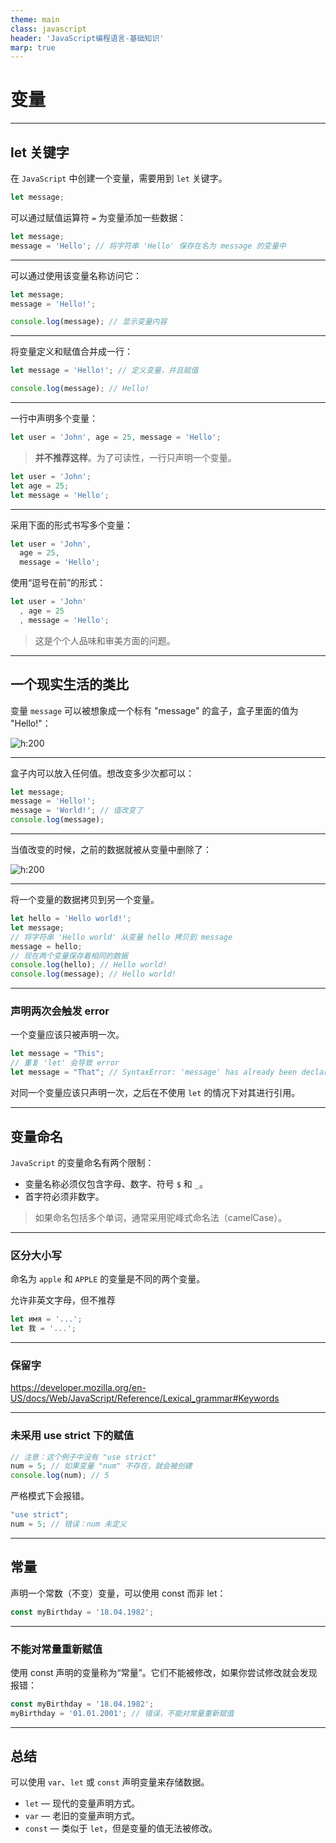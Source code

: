```yaml
---
theme: main
class: javascript
header: 'JavaScript编程语言-基础知识'
marp: true
---
```


# 变量

---

## let 关键字

在 `JavaScript` 中创建一个变量，需要用到 `let` 关键字。

```js
let message;
```

可以通过赋值运算符 `=` 为变量添加一些数据：

```js
let message;
message = 'Hello'; // 将字符串 'Hello' 保存在名为 message 的变量中
```

---

可以通过使用该变量名称访问它：

```js
let message;
message = 'Hello!';

console.log(message); // 显示变量内容
```

---

将变量定义和赋值合并成一行：

```js
let message = 'Hello!'; // 定义变量，并且赋值

console.log(message); // Hello!
```

---

一行中声明多个变量：

```js
let user = 'John', age = 25, message = 'Hello';
```

> **并不推荐这样**。为了可读性，一行只声明一个变量。

```js
let user = 'John';
let age = 25;
let message = 'Hello';
```

---

采用下面的形式书写多个变量：

```js
let user = 'John',
  age = 25,
  message = 'Hello';
```

使用“逗号在前”的形式：

```js
let user = 'John'
  , age = 25
  , message = 'Hello';
```

> 这是个个人品味和审美方面的问题。

---

## 一个现实生活的类比

变量 `message` 可以被想象成一个标有 "message" 的盒子，盒子里面的值为 "Hello!"：

![h:200](https://zh.javascript.info/article/variables/variable.svg)

---

盒子内可以放入任何值。想改变多少次都可以：

```js
let message;
message = 'Hello!';
message = 'World!'; // 值改变了
console.log(message);
```

---

当值改变的时候，之前的数据就被从变量中删除了：

![h:200](https://zh.javascript.info/article/variables/variable-change.svg)

---

将一个变量的数据拷贝到另一个变量。

```js
let hello = 'Hello world!';
let message;
// 将字符串 'Hello world' 从变量 hello 拷贝到 message
message = hello;
// 现在两个变量保存着相同的数据
console.log(hello); // Hello world!
console.log(message); // Hello world!
```

---

### 声明两次会触发 error

一个变量应该只被声明一次。

```js
let message = "This";
// 重复 'let' 会导致 error
let message = "That"; // SyntaxError: 'message' has already been declared
```

对同一个变量应该只声明一次，之后在不使用 `let` 的情况下对其进行引用。

---

## 变量命名

`JavaScript` 的变量命名有两个限制：

- 变量名称必须仅包含字母、数字、符号 `$` 和 `_`。
- 首字符必须非数字。

> 如果命名包括多个单词，通常采用驼峰式命名法（camelCase）。

---

### 区分大小写

命名为 `apple` 和 `APPLE` 的变量是不同的两个变量。

允许非英文字母，但不推荐

```js
let имя = '...';
let 我 = '...';
```

---

### 保留字

<https://developer.mozilla.org/en-US/docs/Web/JavaScript/Reference/Lexical_grammar#Keywords>

---

### 未采用 use strict 下的赋值

```js
// 注意：这个例子中没有 "use strict"
num = 5; // 如果变量 "num" 不存在，就会被创建
console.log(num); // 5
```

严格模式下会报错。

```js
"use strict";
num = 5; // 错误：num 未定义
```

---

## 常量

声明一个常数（不变）变量，可以使用 const 而非 let：

```js
const myBirthday = '18.04.1982';
```

---

### 不能对常量重新赋值

使用 const 声明的变量称为“常量”。它们不能被修改，如果你尝试修改就会发现报错：

```js
const myBirthday = '18.04.1982';
myBirthday = '01.01.2001'; // 错误，不能对常量重新赋值
```

---

## 总结

可以使用 `var`、`let` 或 `const` 声明变量来存储数据。

- `let` — 现代的变量声明方式。
- `var` — 老旧的变量声明方式。
- `const` — 类似于 `let`，但是变量的值无法被修改。
